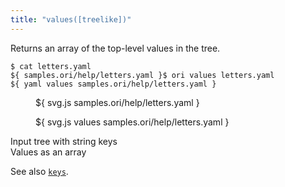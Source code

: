 ```yaml
---
title: "values([treelike])"
---
```


Returns an array of the top-level values in the tree.

```console
$ cat letters.yaml
${ samples.ori/help/letters.yaml }$ ori values letters.yaml
${ yaml values samples.ori/help/letters.yaml }
```

<div class="sideBySide">
  <figure>
    ${ svg.js samples.ori/help/letters.yaml }
  </figure>
  <figure>
    ${ svg.js values samples.ori/help/letters.yaml }
  </figure>
  <figcaption>Input tree with string keys</figcaption>
  <figcaption>Values as an array</figcaption>
</div>

See also [`keys`](keys.html).

